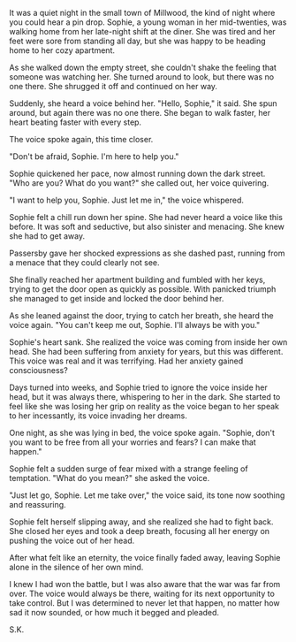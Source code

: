 
It was a quiet night in the small town of Millwood, the kind of night where you could hear a pin drop. Sophie, a young woman in her mid-twenties, was walking home from her late-night shift at the diner. She was tired and her feet were sore from standing all day, but she was happy to be heading home to her cozy apartment.

As she walked down the empty street, she couldn't shake the feeling that someone was watching her. She turned around to look, but there was no one there. She shrugged it off and continued on her way.

Suddenly, she heard a voice behind her. "Hello, Sophie," it said. She spun around, but again there was no one there. She began to walk faster, her heart beating faster with every step.

The voice spoke again, this time closer. 

"Don't be afraid, Sophie. I'm here to help you."

Sophie quickened her pace, now almost running down the dark street. "Who are you? What do you want?" she called out, her voice quivering.

"I want to help you, Sophie. Just let me in," the voice whispered.

Sophie felt a chill run down her spine. She had never heard a voice like this before. It was soft and seductive, but also sinister and menacing. She knew she had to get away.

Passersby gave her shocked expressions as she dashed past, running from a menace that they could clearly not see.

She finally reached her apartment building and fumbled with her keys, trying to get the door open as quickly as possible. With panicked triumph she managed to get inside and locked the door behind her.

As she leaned against the door, trying to catch her breath, she heard the voice again. "You can't keep me out, Sophie. I'll always be with you."

Sophie's heart sank. She realized the voice was coming from inside her own head. She had been suffering from anxiety for years, but this was different. This voice was real and it was terrifying. Had her anxiety gained consciousness?

Days turned into weeks, and Sophie tried to ignore the voice inside her head, but it was always there, whispering to her in the dark. She started to feel like she was losing her grip on reality as the voice began to her speak to her incessantly, its voice invading her dreams.

One night, as she was lying in bed, the voice spoke again. "Sophie, don't you want to be free from all your worries and fears? I can make that happen."

Sophie felt a sudden surge of fear mixed with a strange feeling of temptation. "What do you mean?" she asked the voice.

"Just let go, Sophie. Let me take over," the voice said, its tone now soothing and reassuring.

Sophie felt herself slipping away, and she realized she had to fight back. She closed her eyes and took a deep breath, focusing all her energy on pushing the voice out of her head.

After what felt like an eternity, the voice finally faded away, leaving Sophie alone in the silence of her own mind.

I knew I had won the battle, but I was also aware that the war was far from over. The voice would always be there, waiting for its next opportunity to take control. But I was determined to never let that happen, no matter how sad it now sounded, or how much it begged and pleaded.

S.K.